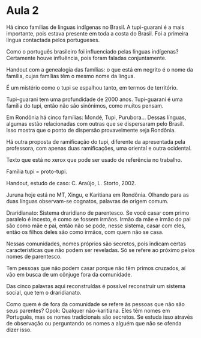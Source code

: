 Aula 2
======

Há cinco famílias de linguas indígenas no Brasil. A tupi-guarani é a mais importante, pois estava presente em toda a costa do Brasil. Foi a primeira língua contactada pelos portugueses.

Como o português brasileiro foi influenciado pelas línguas indígenas? Certamente houve influência, pois foram faladas conjuntamente.

Handout com a genealogia das famílias: o que está em negrito é o nome da família, cujas famílias têm o mesmo nome da língua.

É um mistério como o tupi se espalhou tanto, em termos de território.

Tupi-guarani tem uma profundidade de 2000 anos. Tupi-guarani é uma família do tupi, então não são sinônimos, como muitos pensam.

Em Rondônia há cinco famílias: Mondé, Tupi, Purubora... Dessas línguas, algumas estão relacionadas com outras que se dispersaram pelo Brasil. Isso mostra que o ponto de dispersão provavelmente seja Rondônia.

Há outra proposta de ramificação do tupi, diferente da apresentada pela professora, com apenas duas ramificações, uma oriental e outra ocidental.

Texto que está no xerox que pode ser usado de referência no trabalho.

Família tupi = proto-tupi.

Handout, estudo de caso: C. Araújo, L. Storto, 2002.

Juruna hoje está no MT, Xingu, e Karitiana em Rondônia. Olhando para as duas línguas observam-se cognatos, palavras de origem comum.

Draridianato: Sistema draridiano de parentesco. Se você casar com primo paralelo é incesto, é como se fossem irmãos. Irmão da mãe e irmão do pai são como mãe e pai, então não se pode, nesse sistema, casar com eles, então os filhos deles são como irmãos, com quem não se casa.

Nessas comunidades, nomes próprios são secretos, pois indicam certas características que não podem ser reveladas. Só se refere ao próximo pelos nomes de parentesco.

Tem pessoas que não podem casar porque não têm primos cruzados, aí vão em busca de um cônjuge fora da comunidade.

Das cinco palavras aqui reconstruídas é possível reconstruir um sistema social, que tem o draridianato.

Como quem é de fora da comunidade se refere às pessoas que não são seus parentes? Opok: Qualquer não-karitiana. Eles têm nomes em Português, mas os nomes tradicionais são secretos. Se estuda isso através de observação ou perguntando os nomes a alguém que não se ofenda dizer isso.
